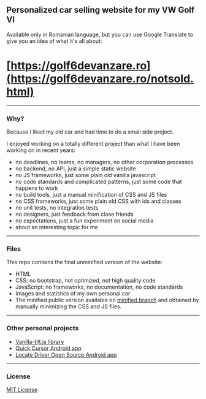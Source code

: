 ## Personalized car selling website for my VW Golf VI
Available only in Romanian language, but you can use Google Translate to give you an idea of what it's all about:
# [https://golf6devanzare.ro](https://golf6devanzare.ro/notsold.html) 

---

### Why?
Because I liked my old car and had time to do a small side project.

I enjoyed working on a totally different project than what I have been working on in recent years:
- no deadlines, no teams, no managers, no other corporation processes
- no backend, no API, just a simple static website
- no JS frameworks, just some plain old vanilla javascript
- no code standards and complicated patterns, just some code that happens to work
- no build tools, just a manual minification of CSS and JS files
- no CSS frameworks, just some plain old CSS with ids and classes
- no unit tests, no integration tests
- no designers, just feedback from close friends
- no expectations, just a fun experiment on social media
- about an interesting topic for me

---

### Files
This repo contains the final unminified version of the website:
- HTML
- CSS: no bootstrap, not optimized, not high quality code
- JavaScript: no frameworks, no documentation, no code standards
- Images and statistics of my own personal car
- The minified public version available on [minified branch](https://github.com/micku7zu/golf6devanzare.ro/tree/minified) and obtained by manually minimizing the CSS and JS files.

---

### Other personal projects
- [Vanilla-tilt.js library](https://micku7zu.github.io/vanilla-tilt.js/)
- [Quick Cursor Android app](https://play.google.com/store/apps/details?id=com.quickcursor)
- [Locate Driver Open Source Android app](https://github.com/micku7zu/Locate-driver)

---

### License
[MIT License](https://github.com/micku7zu/golf6devanzare.ro/blob/main/LICENSE)